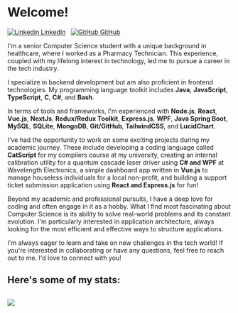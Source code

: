 # Welcome!

[![Linkedin](https://i.sstatic.net/gVE0j.png) LinkedIn](https://www.linkedin.com/in/codyfingerson)
&nbsp;
[![GitHub](https://i.sstatic.net/tskMh.png) GitHub](https://github.com/codyafingerson)

I'm a senior Computer Science student with a unique background in healthcare, where I worked as a Pharmacy Technician. This experience, coupled with my lifelong interest in technology, led me to pursue a career in the tech industry.

I specialize in backend development but am also proficient in frontend technologies. My programming language toolkit includes **Java**, **JavaScript**, **TypeScript**, **C**, **C#**, and **Bash**. 

In terms of tools and frameworks, I'm experienced with **Node.js**, **React**, **Vue.js**, **NextJs**, **Redux/Redux Toolkit**, **Express.js**, **WPF**, **Java Spring Boot**, **MySQL**, **SQLite**, **MongoDB**, **Git/GitHub**, **TailwindCSS**, and **LucidChart**.

I've had the opportunity to work on some exciting projects during my academic journey. These include developing a coding language called **CatScript** for my compilers course at my university, creating an internal calibration utility for a quantum cascade laser driver using **C# and WPF** at Wavelength Electronics, a simple dashboard app written in **Vue.js** to manage houseless individuals for a local non-profit, and building a support ticket submission application using **React and Express.js** for fun!

Beyond my academic and professional pursuits, I have a deep love for coding and often engage in it as a hobby. What I find most fascinating about Computer Science is its ability to solve real-world problems and its constant evolution. I'm particularly interested in application architecture, always looking for the most efficient and effective ways to structure applications.

I'm always eager to learn and take on new challenges in the tech world! If you're interested in collaborating or have any questions, feel free to reach out to me. I'd love to connect with you!

Here's some of my stats:
---
![](https://github-readme-stats.vercel.app/api/top-langs/?username=codyafingerson)
---
